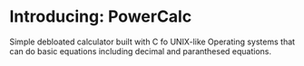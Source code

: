 # Introducing: PowerCalc
Simple debloated calculator built with C fo UNIX-like Operating systems that can do basic equations including decimal and paranthesed equations.
